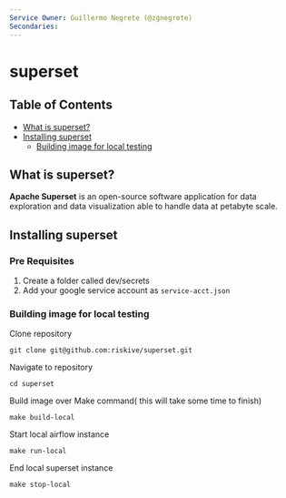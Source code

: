 ```yaml
---
Service Owner: Guillermo Negrete (@zgnegrete)
Secondaries: 
---
```


# superset

## Table of Contents
+ [What is superset?](#what-is-airflow)
+ [Installing superset](#installing-superset)
    + [Building image for local testing](#building-image-for-local-testing)

## What is superset?
**Apache Superset** is an open-source software application for data exploration and data visualization able to handle data at petabyte scale.

## Installing superset
### Pre Requisites

1. Create a folder called dev/secrets
2. Add your google service account as `service-acct.json`

### Building image for local testing

Clone repository

```
git clone git@github.com:riskive/superset.git
```

Navigate to repository

```
cd superset
```

Build image over Make command( this will take some time to finish)

```
make build-local
```

Start local airflow instance

```
make run-local
```

End local superset instance

```
make stop-local
```
